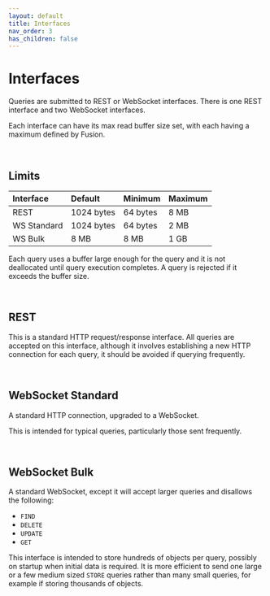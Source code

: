 ```yaml
---
layout: default
title: Interfaces
nav_order: 3
has_children: false
---
```



# Interfaces
Queries are submitted to REST or WebSocket interfaces. There is one REST interface and two WebSocket interfaces.

Each interface can have its max read buffer size set, with each having a maximum defined by Fusion.

<br/>

## Limits

| Interface   | Default     | Minimum   | Maximum     |
|:---         |:---         |:---       |:---         |
|REST         | 1024 bytes  | 64 bytes  | 8 MB        |
|WS Standard  | 1024 bytes  | 64 bytes  | 2 MB        |
|WS Bulk      | 8 MB        | 8 MB      | 1 GB        |

Each query uses a buffer large enough for the query and it is not deallocated until query execution completes. A query is rejected if it exceeds the buffer size.

<br/>

## REST
This is a standard HTTP request/response interface. All queries are accepted on this interface, although it involves establishing a new HTTP connection for each query, it should be avoided if querying frequently.

<br/>


## WebSocket Standard
A standard HTTP connection, upgraded to a WebSocket.

This is intended for typical queries, particularly those sent frequently.

<br/>

## WebSocket Bulk
A standard WebSocket, except it will accept larger queries and disallows the following:

- `FIND`
- `DELETE`
- `UPDATE`
- `GET`

This interface is intended to store hundreds of objects per query, possibly on startup when initial data is required. It is more efficient to send one large or a few medium sized `STORE` queries rather than many small queries, for example if storing thousands of objects.
